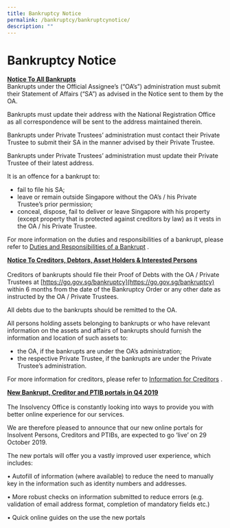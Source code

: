 ```yaml
---
title: Bankruptcy Notice
permalink: /bankruptcy/bankruptcynotice/
description: ""
---
```

# **Bankruptcy Notice**

<u><b>Notice To All Bankrupts</b></u><br> 
Bankrupts under the Official Assignee’s (“OA’s”) administration must submit their Statement of Affairs (“SA”) as advised in the Notice sent to them by the OA.

Bankrupts must update their address with the National Registration Office as all correspondence will be sent to the address maintained therein.

Bankrupts under Private Trustees’ administration must contact their Private Trustee to submit their SA in the manner advised by their Private Trustee.

Bankrupts under Private Trustees’ administration must update their Private Trustee of their latest address.

It is an offence for a bankrupt to:

*   fail to file his SA;
*   leave or remain outside Singapore without the OA’s / his Private Trustee’s prior permission;
*   conceal, dispose, fail to deliver or leave Singapore with his property (except property that is protected against creditors by law) as it vests in the OA / his Private Trustee.

For more information on the duties and responsibilities of a bankrupt, please refer to&nbsp;[Duties and Responsibilities of a Bankrupt](https://io.mlaw.gov.sg/bankruptcy/information-for-bankrupts/impact-of-bankruptcy/responsibilities-and-rights/)&nbsp;.

<u><b>Notice To Creditors, Debtors, Asset Holders &amp; Interested Persons</b></u><br>  
Creditors of bankrupts should file their Proof of Debts with the OA / Private Trustees at&nbsp;[https://go.gov.sg/bankruptcy](https://go.gov.sg/bankruptcy) within 6 months from the date of the Bankruptcy Order or any other date as instructed by the OA / Private Trustees.

All debts due to the bankrupts should be remitted to the OA.

All persons holding assets belonging to bankrupts or who have relevant information on the assets and affairs of bankrupts should furnish the information and location of such assets to:

*   the OA, if the bankrupts are under the OA’s administration;
*   the respective Private Trustee, if the bankrupts are under the Private Trustee’s administration.

For more information for creditors, please refer to&nbsp;[Information for Creditors](https://io.mlaw.gov.sg/bankruptcy/information-for-stakeholders/information-for-creditors/)&nbsp;.

<u><b>New Bankrupt, Creditor and PTIB portals in Q4 2019</b></u><br>  
The Insolvency Office is constantly looking into ways to provide you with better online experience for our services.

We are therefore pleased to announce that our new online portals for Insolvent Persons, Creditors and PTIBs, are expected to go ‘live’ on 29 October 2019.

The new portals will offer you a vastly improved user experience, which includes:

• Autofill of information (where available) to reduce the need to manually key in the information such as identity numbers and addresses.

• More robust checks on information submitted to reduce errors (e.g. validation of email address format, completion of mandatory fields etc.)

• Quick online guides on the use the new portals